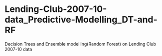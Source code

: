 # Lending-Club-2007-10-data_Predictive-Modelling_DT-and-RF
Decision Trees and Ensemble modelling(Random Forest) on Lending Club 2007-10 data
